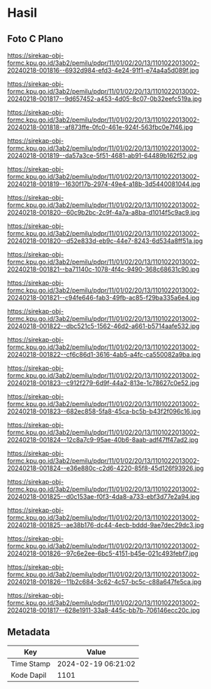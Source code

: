 # Hasil

## Foto C Plano

https://sirekap-obj-formc.kpu.go.id/3ab2/pemilu/pdpr/11/01/02/20/13/1101022013002-20240218-001816--6932d984-efd3-4e24-91f1-e74a4a5d089f.jpg

https://sirekap-obj-formc.kpu.go.id/3ab2/pemilu/pdpr/11/01/02/20/13/1101022013002-20240218-001817--9d657452-a453-4d05-8c07-0b32eefc519a.jpg

https://sirekap-obj-formc.kpu.go.id/3ab2/pemilu/pdpr/11/01/02/20/13/1101022013002-20240218-001818--af873ffe-0fc0-461e-924f-563fbc0e7f46.jpg

https://sirekap-obj-formc.kpu.go.id/3ab2/pemilu/pdpr/11/01/02/20/13/1101022013002-20240218-001819--da57a3ce-5f51-4681-ab91-64489b162f52.jpg

https://sirekap-obj-formc.kpu.go.id/3ab2/pemilu/pdpr/11/01/02/20/13/1101022013002-20240218-001819--1630f17b-2974-49e4-a18b-3d5440081044.jpg

https://sirekap-obj-formc.kpu.go.id/3ab2/pemilu/pdpr/11/01/02/20/13/1101022013002-20240218-001820--60c9b2bc-2c9f-4a7a-a8ba-d1014f5c9ac9.jpg

https://sirekap-obj-formc.kpu.go.id/3ab2/pemilu/pdpr/11/01/02/20/13/1101022013002-20240218-001820--d52e833d-eb9c-44e7-8243-6d534a8ff51a.jpg

https://sirekap-obj-formc.kpu.go.id/3ab2/pemilu/pdpr/11/01/02/20/13/1101022013002-20240218-001821--ba71140c-1078-4f4c-9490-368c68631c90.jpg

https://sirekap-obj-formc.kpu.go.id/3ab2/pemilu/pdpr/11/01/02/20/13/1101022013002-20240218-001821--c94fe646-fab3-49fb-ac85-f29ba335a6e4.jpg

https://sirekap-obj-formc.kpu.go.id/3ab2/pemilu/pdpr/11/01/02/20/13/1101022013002-20240218-001822--dbc521c5-1562-46d2-a661-b5714aafe532.jpg

https://sirekap-obj-formc.kpu.go.id/3ab2/pemilu/pdpr/11/01/02/20/13/1101022013002-20240218-001822--cf6c86d1-3616-4ab5-a4fc-ca550082a9ba.jpg

https://sirekap-obj-formc.kpu.go.id/3ab2/pemilu/pdpr/11/01/02/20/13/1101022013002-20240218-001823--c912f279-6d9f-44a2-813e-1c78627c0e52.jpg

https://sirekap-obj-formc.kpu.go.id/3ab2/pemilu/pdpr/11/01/02/20/13/1101022013002-20240218-001823--682ec858-5fa8-45ca-bc5b-b43f2f096c16.jpg

https://sirekap-obj-formc.kpu.go.id/3ab2/pemilu/pdpr/11/01/02/20/13/1101022013002-20240218-001824--12c8a7c9-95ae-40b6-8aab-adf47ff47ad2.jpg

https://sirekap-obj-formc.kpu.go.id/3ab2/pemilu/pdpr/11/01/02/20/13/1101022013002-20240218-001824--e36e880c-c2d6-4220-85f8-45d126f93926.jpg

https://sirekap-obj-formc.kpu.go.id/3ab2/pemilu/pdpr/11/01/02/20/13/1101022013002-20240218-001825--d0c153ae-f0f3-4da8-a733-ebf3d77e2a94.jpg

https://sirekap-obj-formc.kpu.go.id/3ab2/pemilu/pdpr/11/01/02/20/13/1101022013002-20240218-001825--ae38b176-dc44-4ecb-bddd-9ae7dec29dc3.jpg

https://sirekap-obj-formc.kpu.go.id/3ab2/pemilu/pdpr/11/01/02/20/13/1101022013002-20240218-001826--97c6e2ee-6bc5-4151-b45e-021c493febf7.jpg

https://sirekap-obj-formc.kpu.go.id/3ab2/pemilu/pdpr/11/01/02/20/13/1101022013002-20240218-001826--11b2c684-3c62-4c57-bc5c-c88a647fe5ca.jpg

https://sirekap-obj-formc.kpu.go.id/3ab2/pemilu/pdpr/11/01/02/20/13/1101022013002-20240218-001817--628e1911-33a8-445c-bb7b-706146ecc20c.jpg


## Metadata

| Key        | Value               |
| ---------- | ------------------- |
| Time Stamp | 2024-02-19 06:21:02 |
| Kode Dapil | 1101                |



